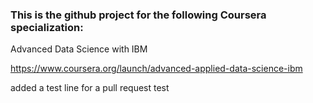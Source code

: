 ### This is the github project for the following Coursera specialization:

Advanced Data Science with IBM

https://www.coursera.org/launch/advanced-applied-data-science-ibm

added a test line for a pull request test
